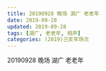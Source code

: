 ```yaml
---
title: 20190928 晚场 湖广 老老年
date: 2019-09-28
updated: 2019-09-28
tags: [湖广, 老老年, 相声]
categories: (2019)己亥年场次
---
```

20190928 晚场 湖广 老老年

